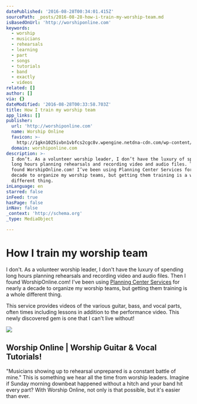 ```yaml
---
datePublished: '2016-08-28T00:34:01.415Z'
sourcePath: _posts/2016-08-28-how-i-train-my-worship-team.md
isBasedOnUrl: 'http://worshiponline.com'
keywords:
  - worship
  - musicians
  - rehearsals
  - learning
  - part
  - songs
  - tutorials
  - band
  - exactly
  - videos
related: []
author: []
via: {}
dateModified: '2016-08-28T00:33:58.703Z'
title: How I train my worship team
app_links: []
publisher:
  url: 'http://worshiponline.com'
  name: Worship Online
  favicon: >-
    http://1gkn1025ivbn1vbfcs2cgc8v.wpengine.netdna-cdn.com/wp-content/themes/Paradox/assets/images/favicon.png
  domain: worshiponline.com
description: >-
  I don’t. As a volunteer worship leader, I don’t have the luxury of spending
  long hours planning rehearsals and recording video and audio files. Then I
  found WorshipOnline.com! I’ve been using Planning Center Services for nearly a
  decade to organize my worship teams, but getting them training is a whole
  different thing.
inLanguage: en
starred: false
inFeed: true
hasPage: false
inNav: false
_context: 'http://schema.org'
_type: MediaObject

---
```

# How I train my worship team

I don't. As a volunteer worship leader, I don't have the luxury of spending long hours planning rehearsals and recording video and audio files. Then I found WorshipOnline.com! I've been using [Planning Center Services][0] for nearly a decade to organize my worship teams, but getting them training is a whole different thing.

This service provides videos of the various guitar, bass, and vocal parts, often times including lessons in addition to the performance video. This newly discovered gem is one that I can't live without!

<article style=""><img src="https://s3-us-west-2.amazonaws.com/the-grid-img/p/0316db93b7d18c025174a7283d35cea8b3734070.png" /><h1>Worship Online | Worship Guitar &amp; Vocal Tutorials!</h1><p>"Musicians showing up to rehearsal unprepared is a constant battle of mine." This is something we hear all the time from worship leaders. Imagine if Sunday morning downbeat happened without a hitch and your band hit every part? With Worship Online, not only is that possible, but it's easier than ever.</p></article>



[0]: https://planning.center/services/ "Planning Center Services"